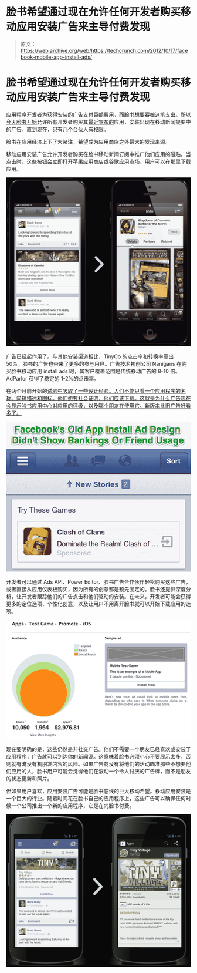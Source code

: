 # 脸书希望通过现在允许任何开发者购买移动应用安装广告来主导付费发现

> 原文：<https://web.archive.org/web/https://techcrunch.com/2012/10/17/facebook-mobile-app-install-ads/>

# 脸书希望通过现在允许任何开发者购买移动应用安装广告来主导付费发现

应用程序开发者为获得安装的广告支付巨额费用，而脸书想要吞噬这笔支出。[所以今天脸书开始](https://web.archive.org/web/20230316224553/http://developers.facebook.com/blog/post/2012/10/17/drive-installs-and-discovery-with-mobile-app-install-ads/)允许所有开发者购买其[最近宣布的](https://web.archive.org/web/20230316224553/https://techcrunch.com/2012/08/07/facebook-mobile-app-ads/)应用，安装出现在移动新闻提要中的广告。直到现在，只有几个合伙人有权限。

脸书在应用经济上下了大赌注，希望成为应用商店之外最大的发现来源。

移动应用安装广告允许开发者购买在脸书移动新闻订阅中推广他们应用的磁贴。当点击时，这些按钮会立即打开苹果应用商店或谷歌应用市场，用户可以在那里下载应用。

![](img/1168a054e54dc9148027679bcc80d140.png "Faceboook iPhone mobile app ads")

广告已经起作用了。与其他安装渠道相比，TinyCo 的点击率和转换率高出 50%。脸书的广告也带来了更多的参与用户。广告技术初创公司 Nanigans 在购买脸书移动应用 install ads 时，其客户覆盖范围是传统移动广告的 8-10 倍。AdParlor 获得了稳定的 1-2%的点击率。

在两个月前开始的[试验中吸取了一些设计经验。人们不能只看一个应用程序的名称、简短描述和图标。他们想要社会证明，他们应该下载。这就是为什么广告现在会显示脸书应用中心对应用的评级，以及哪个朋友在使用它。新版本比旧广告好看多了。](https://web.archive.org/web/20230316224553/https://techcrunch.com/2012/08/07/facebook-mobile-app-ads/)

![](img/9cc172a15bcb31be2a24634d506bcff4.png "App Install Ads Cropped Done 3")

开发者可以通过 Ads API、Power Editor、脸书广告合作伙伴轻松购买这些广告，或者直接从应用仪表板购买，因为所有的创意都是预先固定的。脸书还提供深度分析，让开发者跟踪他们的广告点击和他们驱动的安装。在未来，开发者可能会获得更多的定位选项、个性化创意，以及让用户不用离开脸书就可以开始下载应用的选项。

![](img/aab55b42b83209e9cccb401c667f5cba.png "Facebook Mobile App Analytics")

现在要明确的是，这些仍然是非社交广告。他们不需要一个朋友已经喜欢或安装了应用程序，广告就可以到达你的新闻源。这意味着脸书必须小心不要展示太多，否则就有淹没有机朋友内容的风险。如果广告商没有将他们的活动瞄准那些不想要他们应用的人，脸书用户可能会觉得他们在滚动一个令人讨厌的广告牌，而不是朋友的状态更新和照片。

但如果用户喜欢，应用安装广告可能是脸书底线的巨大移动希望。移动应用安装是一个巨大的行业。随着时间花在脸书自己的应用程序上，这些广告可以确保任何时候一个公司推出一个新的应用程序，它是在向脸书付费。

![](img/0ce4179615b34f6aeeac23364e6bd637.png "Facebook Android App Ads")